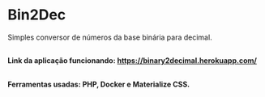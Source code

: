 # Bin2Dec
Simples conversor de números da base binária para decimal.
##
#### Link da aplicação funcionando: https://binary2decimal.herokuapp.com/
##
#### Ferramentas usadas: PHP, Docker e Materialize CSS.
